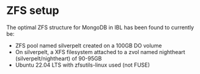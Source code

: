# ZFS setup

The optimal ZFS structure for MongoDB in IBL has been found to currently be:

- ZFS pool named silverpelt created on a 100GB DO volume
- On silverpelt, a XFS filesystem attached to a zvol named nightheart (silverpelt/nightheart) of 90-95GB
- Ubuntu 22.04 LTS with zfsutils-linux used (not FUSE)

